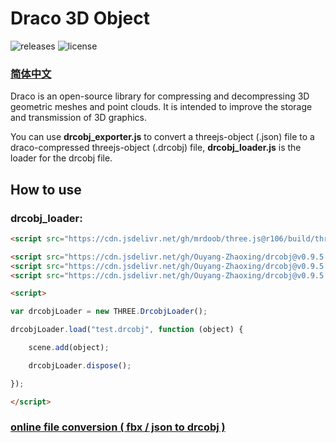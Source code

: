 # Draco 3D Object

![releases](https://img.shields.io/badge/releases-0.9.5.1--PRE-blue.svg?style=flat-square)
![license](https://img.shields.io/badge/license-MIT-green.svg?style=flat-square)

### [简体中文](https://github.com/Ouyang-Zhaoxing/drcobj/blob/master/README_CN.md)

Draco is an open-source library for compressing and decompressing 3D geometric meshes and point clouds. It is intended to improve the storage and transmission of 3D graphics.

You can use **drcobj_exporter.js** to convert a threejs-object (.json) file to a draco-compressed threejs-object (.drcobj) file, **drcobj_loader.js** is the loader for the drcobj file.

## How to use

### drcobj_loader:

```html
<script src="https://cdn.jsdelivr.net/gh/mrdoob/three.js@r106/build/three.min.js"></script>

<script src="https://cdn.jsdelivr.net/gh/Ouyang-Zhaoxing/drcobj@v0.9.5.1-pre/src/vendor/draco_decoder.js"></script>
<script src="https://cdn.jsdelivr.net/gh/Ouyang-Zhaoxing/drcobj@v0.9.5.1-pre/src/vendor/draco_loader.js"></script>
<script src="https://cdn.jsdelivr.net/gh/Ouyang-Zhaoxing/drcobj@v0.9.5.1-pre/src/js/drcobj_loader.js"></script>

<script>

var drcobjLoader = new THREE.DrcobjLoader();

drcobjLoader.load("test.drcobj", function (object) {

    scene.add(object);

    drcobjLoader.dispose();

});

</script>
```

### [online file conversion ( fbx / json to drcobj )](https://blinking.fun/drcobj/)
